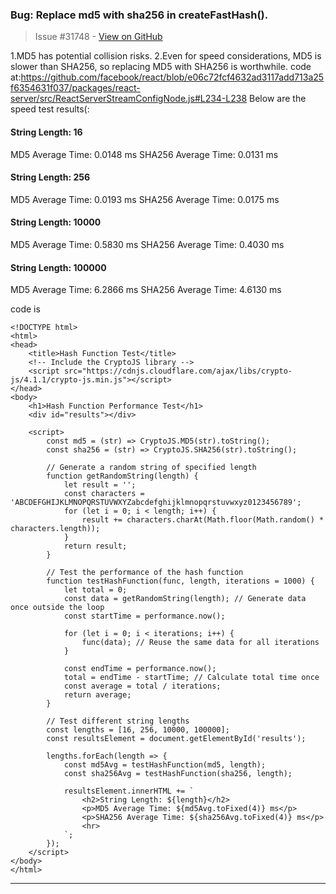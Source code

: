 ### Bug: Replace md5 with sha256 in createFastHash().

> Issue #31748 - [View on GitHub](https://github.com/facebook/react/issues/31748)

1.MD5 has potential collision risks.
2.Even for speed considerations, MD5 is slower than SHA256, so replacing MD5 with SHA256 is worthwhile.
code at:https://github.com/facebook/react/blob/e06c72fcf4632ad3117add713a25f6354631f037/packages/react-server/src/ReactServerStreamConfigNode.js#L234-L238
Below are the speed test results(:
#### String Length: 16
MD5 Average Time: 0.0148 ms
SHA256 Average Time: 0.0131 ms

#### String Length: 256
MD5 Average Time: 0.0193 ms
SHA256 Average Time: 0.0175 ms

#### String Length: 10000
MD5 Average Time: 0.5830 ms
SHA256 Average Time: 0.4030 ms

#### String Length: 100000
MD5 Average Time: 6.2866 ms
SHA256 Average Time: 4.6130 ms

code is
```
<!DOCTYPE html>
<html>
<head>
    <title>Hash Function Test</title>
    <!-- Include the CryptoJS library -->
    <script src="https://cdnjs.cloudflare.com/ajax/libs/crypto-js/4.1.1/crypto-js.min.js"></script>
</head>
<body>
    <h1>Hash Function Performance Test</h1>
    <div id="results"></div>

    <script>
        const md5 = (str) => CryptoJS.MD5(str).toString();
        const sha256 = (str) => CryptoJS.SHA256(str).toString();

        // Generate a random string of specified length
        function getRandomString(length) {
            let result = '';
            const characters = 'ABCDEFGHIJKLMNOPQRSTUVWXYZabcdefghijklmnopqrstuvwxyz0123456789';
            for (let i = 0; i < length; i++) {
                result += characters.charAt(Math.floor(Math.random() * characters.length));
            }
            return result;
        }

        // Test the performance of the hash function
        function testHashFunction(func, length, iterations = 1000) {
            let total = 0;
            const data = getRandomString(length); // Generate data once outside the loop
            const startTime = performance.now();

            for (let i = 0; i < iterations; i++) {
                func(data); // Reuse the same data for all iterations
            }

            const endTime = performance.now();
            total = endTime - startTime; // Calculate total time once
            const average = total / iterations;
            return average;
        }

        // Test different string lengths
        const lengths = [16, 256, 10000, 100000];
        const resultsElement = document.getElementById('results');

        lengths.forEach(length => {
            const md5Avg = testHashFunction(md5, length);
            const sha256Avg = testHashFunction(sha256, length);

            resultsElement.innerHTML += `
                <h2>String Length: ${length}</h2>
                <p>MD5 Average Time: ${md5Avg.toFixed(4)} ms</p>
                <p>SHA256 Average Time: ${sha256Avg.toFixed(4)} ms</p>
                <hr>
            `;
        });
    </script>
</body>
</html>
```


---

